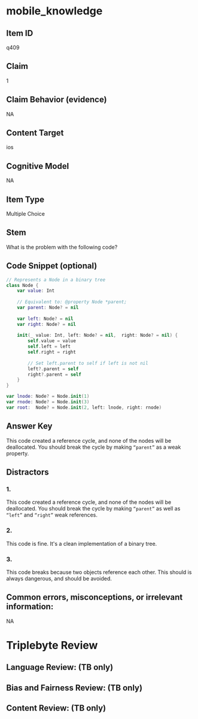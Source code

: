 # mobile_knowledge

## Item ID
q409

## Claim
1

## Claim Behavior (evidence)
NA

## Content Target
ios

## Cognitive Model
NA

## Item Type
Multiple Choice

## Stem
What is the problem with the following code?

## Code Snippet (optional)
```swift
// Represents a Node in a binary tree
class Node {
    var value: Int
    
    // Equivalent to: @property Node *parent;
    var parent: Node? = nil
    
    var left: Node? = nil
    var right: Node? = nil
    
    init(_ value: Int, left: Node? = nil,  right: Node? = nil) {
        self.value = value
        self.left = left
        self.right = right
      
        // Set left.parent to self if left is not nil
        left?.parent = self
        right?.parent = self
    }
}

var lnode: Node? = Node.init(1)
var rnode: Node? = Node.init(3)
var root:  Node? = Node.init(2, left: lnode, right: rnode)
```

## Answer Key
This code created a reference cycle, and none of the nodes will be deallocated. You should break the cycle by making `“parent”` as a weak property.

## Distractors

### 1.
This code created a reference cycle, and none of the nodes will be deallocated. You should break the cycle by making `“parent”` as well as `“left”` and `“right”` weak references.

### 2.
This code is fine. It's a clean implementation of a binary tree.

### 3.
This code breaks because two objects reference each other. This should is always dangerous, and should be avoided.

## Common errors, misconceptions, or irrelevant information:
NA

# Triplebyte Review


## Language Review: (TB only)


## Bias and Fairness Review: (TB only)


## Content Review: (TB only)


